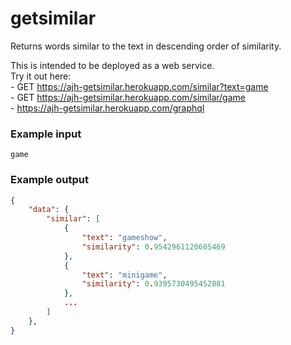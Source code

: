 # getsimilar
Returns words similar to the text in descending order of similarity.

This is intended to be deployed as a web service.  
Try it out here:  
    - GET https://ajh-getsimilar.herokuapp.com/similar?text=game  
    - GET https://ajh-getsimilar.herokuapp.com/similar/game  
    - https://ajh-getsimilar.herokuapp.com/graphql  


### Example input
```
game
```


### Example output
```json
{
    "data": {
        "similar": [
            {
                "text": "gameshow",
                "similarity": 0.9542961120605469
            },
            {
                "text": "minigame",
                "similarity": 0.9395730495452881
            },
            ...
        ]
    },
}
```
